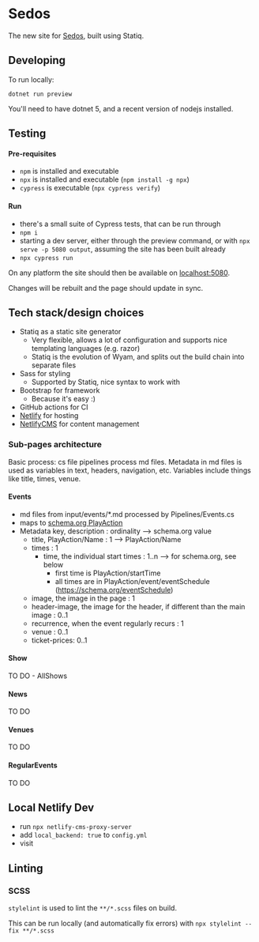 # Sedos

The new site for [Sedos](https://www.sedos.co.uk), built using Statiq.

## Developing

To run locally:

```shell
dotnet run preview
```

You'll need to have dotnet 5, and a recent version of nodejs installed.

## Testing

#### Pre-requisites
- `npm` is installed and executable
- `npx` is installed and executable (`npm install -g npx`)
- `cypress` is executable (`npx cypress verify`)

#### Run
- there's a small suite of Cypress tests, that can be run through
- `npm i`
- starting a dev server, either through the preview command, or with `npx serve -p 5080 output`, assuming the site has been built already
- `npx cypress run`

On any platform the site should then be available on [localhost:5080](http://localhost:5080).

Changes will be rebuilt and the page should update in sync.

## Tech stack/design choices

- Statiq as a static site generator
  - Very flexible, allows a lot of configuration and supports nice templating languages (e.g. razor)
  - Statiq is the evolution of Wyam, and splits out the build chain into separate files
- Sass for styling
  - Supported by Statiq, nice syntax to work with
- Bootstrap for framework
  - Because it's easy :)
- GitHub actions for CI
- [Netlify](https://www.netlify.com/) for hosting
- [NetlifyCMS](https://www.netlifycms.org/) for content management

### Sub-pages architecture
Basic process: cs file pipelines process md files.
Metadata in md files is used as variables in text, headers, navigation, etc.
Variables include things like title, times, venue.

#### Events
- md files from input/events/*.md processed by Pipelines/Events.cs
- maps to [schema.org PlayAction](https://schema.org/PlayAction)
- Metadata key, description : ordinality --> schema.org value
  - title, PlayAction/Name : 1  -->  PlayAction/Name
  - times : 1
    - time, the individual start times : 1..n --> for schema.org, see below
        - first time is PlayAction/startTime
        - all times are in PlayAction/event/eventSchedule (https://schema.org/eventSchedule)
  - image, the image in the page : 1
  - header-image, the image for the header, if different than the main image : 0..1
  - recurrence, when the event regularly recurs : 1
  - venue : 0..1
  - ticket-prices: 0..1

#### Show
TO DO - AllShows

#### News
TO DO

#### Venues
TO DO

#### RegularEvents
TO DO

## Local Netlify Dev
- run `npx netlify-cms-proxy-server`
- add `local_backend: true` to `config.yml`
- visit [](http://localhost:5080/admin/#/)

## Linting

### SCSS
`stylelint` is used to lint the `**/*.scss` files on build.

This can be run locally (and automatically fix errors) with `npx stylelint --fix **/*.scss`
